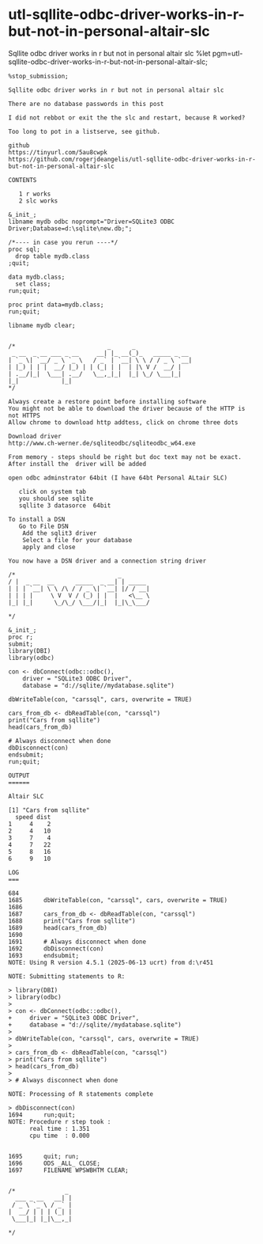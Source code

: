 # utl-sqllite-odbc-driver-works-in-r-but-not-in-personal-altair-slc
Sqllite odbc driver works in r but not in personal altair slc
    %let pgm=utl-sqllite-odbc-driver-works-in-r-but-not-in-personal-altair-slc;

    %stop_submission;

    Sqllite odbc driver works in r but not in personal altair slc

    There are no database passwords in this post

    I did not rebbot or exit the the slc and restart, because R worked?

    Too long to pot in a listserve, see github.

    github
    https://tinyurl.com/5au8cwpk
    https://github.com/rogerjdeangelis/utl-sqllite-odbc-driver-works-in-r-but-not-in-personal-altair-slc

    CONTENTS

       1 r works
       2 slc works
       
    &_init_;
    libname mydb odbc noprompt="Driver=SQLite3 ODBC Driver;Database=d:\sqlite\new.db;";

    /*---- in case you rerun ----*/
    proc sql;
      drop table mydb.class
    ;quit;

    data mydb.class;
      set class;
    run;quit;

    proc print data=mydb.class;
    run;quit;

    libname mydb clear;
     

    /*                          _      _
     _ __  _ __ ___ _ __     __| |_ __(_)_   _____ _ __
    | `_ \| `__/ _ \ `_ \   / _` | `__| \ \ / / _ \ `__|
    | |_) | | |  __/ |_) | | (_| | |  | |\ V /  __/ |
    | .__/|_|  \___| .__/   \__,_|_|  |_| \_/ \___|_|
    |_|            |_|
    */

    Always create a restore point before installing software
    You might not be able to download the driver because of the HTTP is not HTTPS
    Allow chrome to download http addtess, click on chrome three dots

    Download driver
    http://www.ch-werner.de/sqliteodbc/sqliteodbc_w64.exe

    From memory - steps should be right but doc text may not be exact.
    After install the  driver will be added

    open odbc adminstrator 64bit (I have 64bt Personal ALtair SLC)

       click on system tab
       you should see sqlite
       sqllite 3 datasorce  64bit

    To install a DSN
       Go to File DSN
        Add the sqlit3 driver
        Select a file for your database
        apply and close

    You now have a DSN driver and a connection string driver

    /*                             _
    / |  _ __  __      _____  _ __| | _____
    | | | `__| \ \ /\ / / _ \| `__| |/ / __|
    | | | |     \ V  V / (_) | |  |   <\__ \
    |_| |_|      \_/\_/ \___/|_|  |_|\_\___/

    */

    &_init_;
    proc r;
    submit;
    library(DBI)
    library(odbc)

    con <- dbConnect(odbc::odbc(),
        driver = "SQLite3 ODBC Driver",
        database = "d://sqlite//mydatabase.sqlite")

    dbWriteTable(con, "carssql", cars, overwrite = TRUE)

    cars_from_db <- dbReadTable(con, "carssql")
    print("Cars from sqllite")
    head(cars_from_db)

    # Always disconnect when done
    dbDisconnect(con)
    endsubmit;
    run;quit;

    OUTPUT
    ======

    Altair SLC

    [1] "Cars from sqllite"
      speed dist
    1     4    2
    2     4   10
    3     7    4
    4     7   22
    5     8   16
    6     9   10

    LOG
    ===

    684
    1685      dbWriteTable(con, "carssql", cars, overwrite = TRUE)
    1686
    1687      cars_from_db <- dbReadTable(con, "carssql")
    1688      print("Cars from sqllite")
    1689      head(cars_from_db)
    1690
    1691      # Always disconnect when done
    1692      dbDisconnect(con)
    1693      endsubmit;
    NOTE: Using R version 4.5.1 (2025-06-13 ucrt) from d:\r451

    NOTE: Submitting statements to R:

    > library(DBI)
    > library(odbc)
    >
    > con <- dbConnect(odbc::odbc(),
    +     driver = "SQLite3 ODBC Driver",
    +     database = "d://sqlite//mydatabase.sqlite")
    >
    > dbWriteTable(con, "carssql", cars, overwrite = TRUE)
    >
    > cars_from_db <- dbReadTable(con, "carssql")
    > print("Cars from sqllite")
    > head(cars_from_db)
    >
    > # Always disconnect when done

    NOTE: Processing of R statements complete

    > dbDisconnect(con)
    1694      run;quit;
    NOTE: Procedure r step took :
          real time : 1.351
          cpu time  : 0.000


    1695      quit; run;
    1696      ODS _ALL_ CLOSE;
    1697      FILENAME WPSWBHTM CLEAR;

   
    /*              _
      ___ _ __   __| |
     / _ \ `_ \ / _` |
    |  __/ | | | (_| |
     \___|_| |_|\__,_|

    */
